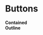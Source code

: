 # Buttons

<section class="mds">
  <div class="flex flex-row flex-nowrap justify-between">
    <div style="width: 47%;">
      <strong>Contained</strong>
      <div class="my-5">
        <mx-button value="button" />
      </div>
    </div>
    <div style="width: 47%;">
      <strong>Outline</strong>
    </div>
  </div>
</section>
